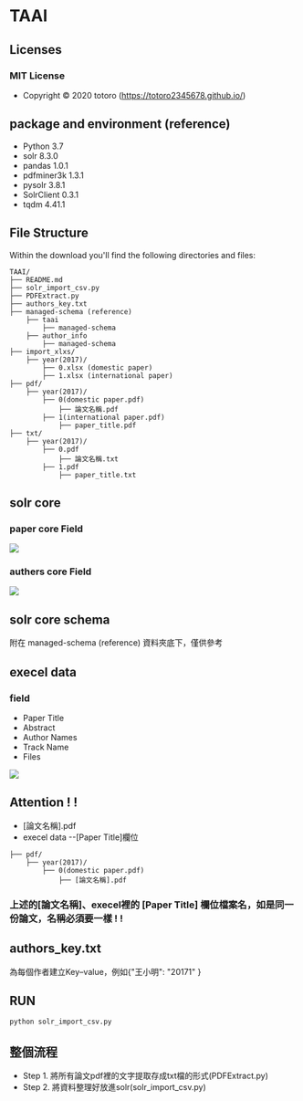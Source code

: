 # TAAI 
## Licenses
### MIT License
- Copyright &copy; 2020 totoro (https://totoro2345678.github.io/)


## package and environment (reference)
- Python 3.7
- solr 8.3.0
- pandas 1.0.1
- pdfminer3k 1.3.1
- pysolr 3.8.1
- SolrClient 0.3.1
- tqdm 4.41.1

## File Structure
Within the download you'll find the following directories and files:

```
TAAI/
├── README.md
├── solr_import_csv.py
├── PDFExtract.py
├── authors_key.txt
├── managed-schema (reference)
    ├── taai
        ├── managed-schema
    ├── author_info
        ├── managed-schema
├── import_xlxs/
    ├── year(2017)/
        ├── 0.xlsx (domestic paper)
        ├── 1.xlsx (international paper)
├── pdf/
    ├── year(2017)/
        ├── 0(domestic paper.pdf)
            ├── 論文名稱.pdf
        ├── 1(international paper.pdf)
            ├── paper_title.pdf
├── txt/
    ├── year(2017)/
        ├── 0.pdf
            ├── 論文名稱.txt
        ├── 1.pdf
            ├── paper_title.txt

```
## solr core

### paper core Field
![](https://i.imgur.com/fHlFTD9.png)
### authers core Field
![](https://i.imgur.com/L5S8OI4.png)

## solr core schema
附在 managed-schema (reference) 資料夾底下，僅供參考

## execel data
### field 
- Paper Title
- Abstract 
- Author Names
- Track Name
- Files

![](https://i.imgur.com/ZsOSVXP.png)

## Attention ! !
- [論文名稱].pdf  
- execel data --[Paper Title]欄位
```
├── pdf/
    ├── year(2017)/
        ├── 0(domestic paper.pdf)
            ├── [論文名稱].pdf
```
### 上述的[論文名稱]、execel裡的 [Paper Title] 欄位檔案名，如是同一份論文，名稱必須要一樣 ! !

## authors_key.txt
為每個作者建立Key–value，例如{"王小明": "20171" }


## RUN 
```
python solr_import_csv.py
```


## 整個流程
- Step 1. 將所有論文pdf裡的文字提取存成txt檔的形式(PDFExtract.py)
- Step 2. 將資料整理好放進solr(solr_import_csv.py)